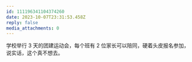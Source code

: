 ```yaml
---
id: 111196341104374260
date: 2023-10-07T23:31:53.458Z
reply: false
media_attachments: 0
---
```


学校举行 3 天的团建运动会，每个班有 2 位家长可以陪同，硬着头皮报名参加，说实话，这个真不想去。

